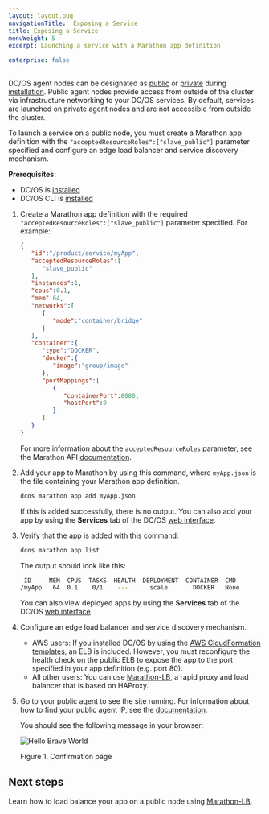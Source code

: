 ```yaml
---
layout: layout.pug
navigationTitle:  Exposing a Service
title: Exposing a Service
menuWeight: 5
excerpt: Launching a service with a Marathon app definition

enterprise: false
---
```



DC/OS agent nodes can be designated as [public](/1.13/overview/concepts/#public-agent-node) or [private](/1.13/overview/concepts/#private-agent-node) during [installation](/1.13/installing/). Public agent nodes provide access from outside of the cluster via infrastructure networking to your DC/OS services. By default, services are launched on private agent nodes and are not accessible from outside the cluster.

To launch a service on a public node, you must create a Marathon app definition with the `"acceptedResourceRoles":["slave_public"]` parameter specified and configure an edge load balancer and service discovery mechanism.

**Prerequisites:**

* DC/OS is [installed](/1.13/installing/)
* DC/OS CLI is [installed](/1.13/cli/install/)

1.  Create a Marathon app definition with the required `"acceptedResourceRoles":["slave_public"]` parameter specified. For example:

    ```json
    {
       "id":"/product/service/myApp",
       "acceptedResourceRoles":[
          "slave_public"
       ],
       "instances":1,
       "cpus":0.1,
       "mem":64,
       "networks":[
          {
             "mode":"container/bridge"
          }
       ],
       "container":{
          "type":"DOCKER",
          "docker":{
             "image":"group/image"
          },
          "portMappings":[
             {
                "containerPort":8080,
                "hostPort":0
             }
          ]
       }
    }
    ```

    For more information about the `acceptedResourceRoles` parameter, see the Marathon API [documentation](/1.13/deploying-services/marathon-api/).

1.  Add your app to Marathon by using this command, where `myApp.json` is the file containing your Marathon app definition.

    ```bash
    dcos marathon app add myApp.json
    ```

    If this is added successfully, there is no output. You can also add your app by using the **Services** tab of the DC/OS [web interface](/1.13/gui/services/).

1.  Verify that the app is added with this command:

    ```bash
    dcos marathon app list
    ```

    The output should look like this:

    ```bash
     ID     MEM  CPUS  TASKS  HEALTH  DEPLOYMENT  CONTAINER  CMD
    /myApp   64  0.1    0/1    ---      scale       DOCKER   None
    ```

    You can also view deployed apps by using the **Services** tab of the DC/OS [web interface](/1.13/gui/services/).

1.  Configure an edge load balancer and service discovery mechanism.

    - AWS users: If you installed DC/OS by using the [AWS CloudFormation templates](/1.13/installing/oss/cloud/aws/), an ELB is included. However, you must reconfigure the health check on the public ELB to expose the app to the port specified in your app definition (e.g. port 80).
    - All other users: You can use [Marathon-LB](/1.13/networking/marathon-lb/), a rapid proxy and load balancer that is based on HAProxy.

1.  Go to your public agent to see the site running. For information about how to find your public agent IP, see the [documentation](/1.13/administering-clusters/locate-public-agent/).

    You should see the following message in your browser:

    ![Hello Brave World](/1.13/img/helloworld.png)

    Figure 1. Confirmation page

## Next steps

Learn how to load balance your app on a public node using [Marathon-LB](/1.13/networking/marathon-lb/mlb-basic-tutorial/).
